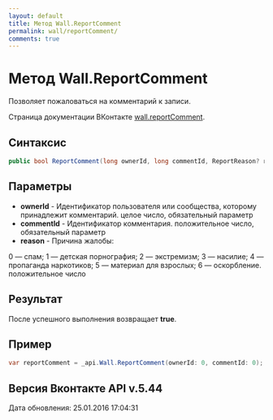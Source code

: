 ```yaml
---
layout: default
title: Метод Wall.ReportComment
permalink: wall/reportComment/
comments: true
---
```

# Метод Wall.ReportComment
Позволяет пожаловаться на комментарий к записи.

Страница документации ВКонтакте [wall.reportComment](https://vk.com/dev/wall.reportComment).

## Синтаксис
``` csharp
public bool ReportComment(long ownerId, long commentId, ReportReason? reason)
```

## Параметры
+ **ownerId** - Идентификатор пользователя или сообщества, которому принадлежит комментарий. целое число, обязательный параметр
+ **commentId** - Идентификатор комментария. положительное число, обязательный параметр
+ **reason** - Причина жалобы: 

0 — спам; 
1 — детская порнография; 
2 — экстремизм; 
3 — насилие; 
4 — пропаганда наркотиков; 
5 — материал для взрослых; 
6 — оскорбление. 
положительное число

## Результат
После успешного выполнения возвращает **true**.

## Пример
``` csharp
var reportComment = _api.Wall.ReportComment(ownerId: 0, commentId: 0);
```

## Версия Вконтакте API v.5.44
Дата обновления: 25.01.2016 17:04:31
